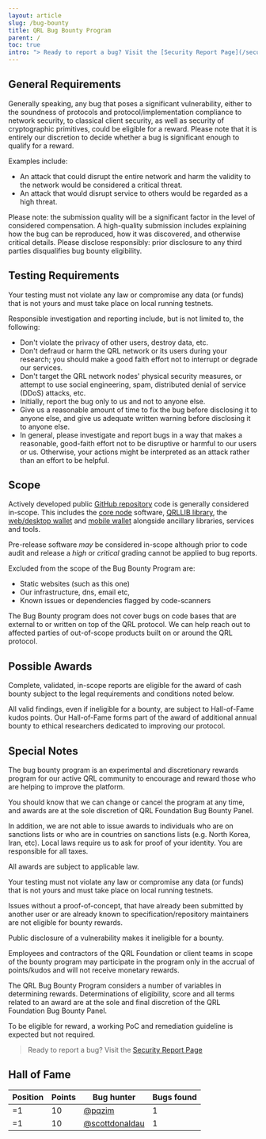 ```yaml
---
layout: article
slug: /bug-bounty
title: QRL Bug Bounty Program
parent: /
toc: true
intro: "> Ready to report a bug? Visit the [Security Report Page](/security-report)"
---
```


## General Requirements

Generally speaking, any bug that poses a significant vulnerability, either to the soundness of protocols and protocol/implementation compliance to network security, to classical client security, as well as security of cryptographic primitives, could be eligible for a reward. Please note that it is entirely our discretion to decide whether a bug is significant enough to qualify for a reward.

Examples include:

- An attack that could disrupt the entire network and harm the validity to the network would be considered a critical threat.
- An attack that would disrupt service to others would be regarded as a high threat.

Please note: the submission quality will be a significant factor in the level of considered compensation. A high-quality submission includes explaining how the bug can be reproduced, how it was discovered, and otherwise critical details. Please disclose responsibly: prior disclosure to any third parties disqualifies bug bounty eligibility.

## Testing Requirements

Your testing must not violate any law or compromise any data (or funds) that is not yours and must take place on local running testnets.

Responsible investigation and reporting include, but is not limited to, the following:

- Don't violate the privacy of other users, destroy data, etc.
- Don't defraud or harm the QRL network or its users during your research; you should make a good faith effort not to interrupt or degrade our services.
- Don't target the QRL network nodes' physical security measures, or attempt to use social engineering, spam, distributed denial of service (DDoS) attacks, etc.
- Initially, report the bug only to us and not to anyone else.
- Give us a reasonable amount of time to fix the bug before disclosing it to anyone else, and give us adequate written warning before disclosing it to anyone else.
- In general, please investigate and report bugs in a way that makes a reasonable, good-faith effort not to be disruptive or harmful to our users or us. Otherwise, your actions might be interpreted as an attack rather than an effort to be helpful.

## Scope

Actively developed public [GitHub repository](https://github.com/theQRL/repositories)
 code is generally considered in-scope. This includes the [core node](https://github.com/theQRL/QRL) software, [QRLLIB library](https://github.com/theQRL/qrllib), the [web/desktop wallet](https://github.com/theQRL/qrl-wallet) and [mobile wallet](https://github.com/theQRL/mobile-wallet) alongside ancillary libraries, services and tools.

Pre-release software _may_ be considered in-scope although prior to code audit and release a _high_ or _critical_ grading cannot be applied to bug reports.

Excluded from the scope of the Bug Bounty Program are:

- Static websites (such as this one)
- Our infrastructure, dns, email etc,
- Known issues or dependencies flagged by code-scanners

The Bug Bounty program does not cover bugs on code bases that are external to or written on top of the QRL protocol. We can help reach out to affected parties of out-of-scope products built on or around the QRL protocol.

## Possible Awards

Complete, validated, in-scope reports are eligible for the award of cash bounty subject to the legal requirements and conditions noted below.

All valid findings, even if ineligible for a bounty, are subject to Hall-of-Fame kudos points. Our Hall-of-Fame forms part of the award of additional annual bounty to ethical researchers dedicated to improving our protocol.

## Special Notes

The bug bounty program is an experimental and discretionary rewards program for our active QRL community to encourage and reward those who are helping to improve the platform.

You should know that we can change or cancel the program at any time, and awards are at the sole discretion of QRL Foundation Bug Bounty Panel.

In addition, we are not able to issue awards to individuals who are on sanctions lists or who are in countries on sanctions lists (e.g. North Korea, Iran, etc). Local laws require us to ask for proof of your identity. You are responsible for all taxes.

All awards are subject to applicable law.

Your testing must not violate any law or compromise any data (or funds) that is not yours and must take place on local running testnets.

Issues without a proof-of-concept, that have already been submitted by another user or are already known to specification/repository maintainers are not eligible for bounty rewards.

Public disclosure of a vulnerability makes it ineligible for a bounty.

Employees and contractors of the QRL Foundation or client teams in scope of the bounty program may participate in the program only in the accrual of points/kudos and will not receive monetary rewards.

The QRL Bug Bounty Program considers a number of variables in determining rewards. Determinations of eligibility, score and all terms related to an award are at the sole and final discretion of the QRL Foundation Bug Bounty Panel.

To be eligible for reward, a working PoC and remediation guideline is expected but not required.

> Ready to report a bug? Visit the [Security Report Page](/security-report)

## Hall of Fame

| Position | Points | Bug hunter                                         | Bugs found |
|----------|--------|----------------------------------------------------|------------|
| =1       | 10     | [@pqzim](https://github.com/pqzim)                 | 1          |
| =1       | 10     | [@scottdonaldau](https://github.com/scottdonaldau) | 1          |
